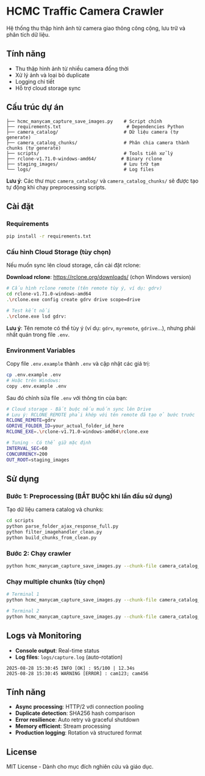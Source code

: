 # HCMC Traffic Camera Crawler

Hệ thống thu thập hình ảnh từ camera giao thông công cộng, lưu trữ và phân tích dữ liệu.

## Tính năng

-   Thu thập hình ảnh từ nhiều camera đồng thời
-   Xử lý ảnh và loại bỏ duplicate
-   Logging chi tiết
-   Hỗ trợ cloud storage sync

## Cấu trúc dự án

```
├── hcmc_manycam_capture_save_images.py    # Script chính
├── requirements.txt                        # Dependencies Python
├── camera_catalog/                        # Dữ liệu camera (tự generate)
├── camera_catalog_chunks/                 # Phân chia camera thành chunks (tự generate)
├── scripts/                               # Tools tiền xử lý
├── rclone-v1.71.0-windows-amd64/         # Binary rclone
├── staging_images/                        # Lưu trữ tạm 
└── logs/                                  # Log files
```

**Lưu ý**: Các thư mục `camera_catalog/` và `camera_catalog_chunks/` sẽ được tạo tự động khi chạy preprocessing scripts.

## Cài đặt

### Requirements

```bash
pip install -r requirements.txt
```

### Cấu hình Cloud Storage (tùy chọn)

Nếu muốn sync lên cloud storage, cần cài đặt rclone:

**Download rclone**: https://rclone.org/downloads/ (chọn Windows version)

```bash
# Cấu hình rclone remote (tên remote tùy ý, ví dụ: gdrv)
cd rclone-v1.71.0-windows-amd64
.\rclone.exe config create gdrv drive scope=drive

# Test kết nối
.\rclone.exe lsd gdrv:
```

**Lưu ý**: Tên remote có thể tùy ý (ví dụ: `gdrv`, `myremote`, `gdrive`...), nhưng phải nhất quán trong file `.env`.

### Environment Variables

Copy file `.env.example` thành `.env` và cập nhật các giá trị:

```bash
cp .env.example .env
# Hoặc trên Windows:
copy .env.example .env
```

Sau đó chỉnh sửa file `.env` với thông tin của bạn:

```bash
# Cloud storage - Bắt buộc nếu muốn sync lên Drive
# Lưu ý: RCLONE_REMOTE phải khớp với tên remote đã tạo ở bước trước
RCLONE_REMOTE=gdrv
GDRIVE_FOLDER_ID=your_actual_folder_id_here
RCLONE_EXE=.\rclone-v1.71.0-windows-amd64\rclone.exe

# Tuning - Có thể giữ mặc định
INTERVAL_SEC=60
CONCURRENCY=200
OUT_ROOT=staging_images
```

## Sử dụng

### Bước 1: Preprocessing (BẮT BUỘC khi lần đầu sử dụng)

Tạo dữ liệu camera catalog và chunks:

```bash
cd scripts
python parse_folder_ajax_response_full.py
python filter_imagehandler_clean.py
python build_chunks_from_clean.py
```

### Bước 2: Chạy crawler

```bash
python hcmc_manycam_capture_save_images.py --chunk-file camera_catalog_chunks/cams_chunk_000.json
```

### Chạy multiple chunks (tùy chọn)

```bash
# Terminal 1
python hcmc_manycam_capture_save_images.py --chunk-file camera_catalog_chunks/cams_chunk_000.json

# Terminal 2
python hcmc_manycam_capture_save_images.py --chunk-file camera_catalog_chunks/cams_chunk_001.json
```

## Logs và Monitoring

-   **Console output**: Real-time status
-   **Log files**: `logs/capture.log` (auto-rotation)

```
2025-08-28 15:30:45 INFO [OK] : 95/100 | 12.34s
2025-08-28 15:30:45 WARNING [ERROR] : cam123; cam456
```

## Tính năng

-   **Async processing**: HTTP/2 với connection pooling
-   **Duplicate detection**: SHA256 hash comparison
-   **Error resilience**: Auto retry và graceful shutdown
-   **Memory efficient**: Stream processing
-   **Production logging**: Rotation và structured format

## License

MIT License - Dành cho mục đích nghiên cứu và giáo dục.
